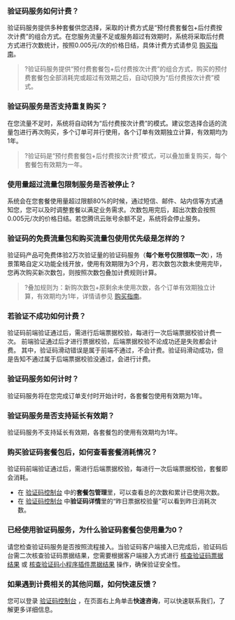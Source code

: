 ### 验证码服务如何计费？
验证码服务提供多种套餐供您选择，采取的计费方式是“预付费套餐包+后付费按次计费”的组合方式。在您服务流量不足或服务超过有效期时，系统将采取后付费方式进行次数统计，按照0.005元/次的价格日结，具体计费方式请参见 [购买指南](https://cloud.tencent.com/document/product/1110/36337)。
>?验证码服务提供“预付费套餐包+后付费按次计费”的组合方式，购买的预付费套餐包全部消耗完或超过有效期之后，自动切换为“后付费按次计费”模式。

### 验证码服务是否支持重复购买？
在您流量不足时，系统将自动转为“后付费按次计费”的模式。建议您选择合适的流量包进行再次购买，多个订单可并行使用，各个订单有效期独立计算，有效期均为1年。
>?验证码是“预付费套餐包+后付费按次计费”模式，可以叠加重复购买，每个套餐包有效期为一年。

### 使用量超过流量包限制服务是否被停止？
系统会在您套餐使用量超过限额80%的时候，通过短信、邮件、站内信等方式通知您，您可以及时调整套餐以满足业务需求。次数包用完后，超出次数会按照 0.005元/次的价格日结。若您腾讯云账号余额不足，系统将会停止服务。

### 验证码的免费流量包和购买流量包使用优先级是怎样的？
验证码产品可免费体验2万次验证量的验证码服务（**每个账号仅限领取一次**），场景策略自定义功能全线开放，使用有效期限为3个月，若次数包次数未使用完毕，您再次购买新次数包，则按照次数包叠加计费规则计算。
>?叠加规则为：新购次数包+原剩余未使用次数，各个订单有效期独立计算，有效期均为1年，详情请参见 [购买指南](https://cloud.tencent.com/document/product/1110/36826)。

### 若验证不成功如何计费？
验证码前端验证通过后，需进行后端票据校验，每进行一次后端票据校验计费一次。
前端验证通过后才进行票据校验，后端票据校验不论成功还是失败都会计费。
其中，验证码滑动错误是属于前端不通过，不会计费。验证码滑动成功，但是告知不通过属于后端票据校验没通过，会进行计费。

### 验证码服务如何计时？
验证码服务将在您完成订单支付时开始计时，各套餐包使用有效期为1年。

### 验证码服务是否支持延长有效期？
验证码服务不支持延长有效期，各套餐包的使用有效期均为1年。

### 购买验证码套餐包后，如何查看套餐消耗情况？
验证码前端验证通过后，需进行后端票据校验，每进行一次后端票据校验，套餐即会消耗。
- 在 [验证码控制台](https://console.cloud.tencent.com/captcha) 中的**套餐包管理**里，可以查看总的次数和累计已使用次数。
- 在 [验证码控制台](https://console.cloud.tencent.com/captcha) 中**验证码详情**里的“昨日票据校验量”可以看到昨日消耗次数。


### 已经使用验证码服务，为什么验证码套餐包使用量为0？
请您检查验证码服务是否按照流程接入。当验证码客户端接入已完成后，验证码后台需二次核查验证码票据结果，您需要根据客户端接入方式进行 [核查验证码票据结果](https://cloud.tencent.com/document/product/1110/36926) 或 [核查验证码小程序插件票据结果](https://cloud.tencent.com/document/product/1110/49319) 操作，确保验证安全性。

### 如果遇到计费相关的其他问题，如何快速反馈？
您可以登录 [验证码控制台](https://console.cloud.tencent.com/captcha/graphical) ，在页面右上角单击**快速咨询**，可以快速联系我们，了解更多详细信息。
